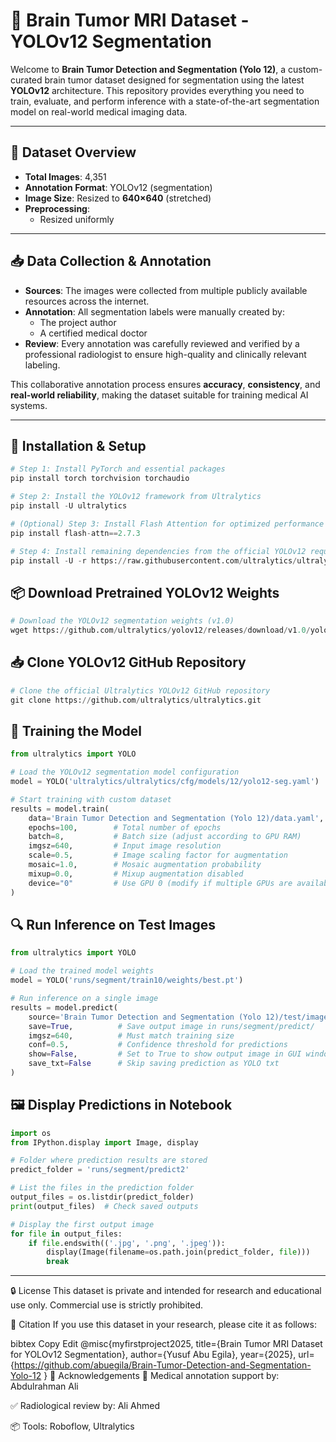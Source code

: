 # 🧠 Brain Tumor MRI Dataset - YOLOv12 Segmentation

Welcome to **Brain Tumor Detection and Segmentation (Yolo 12)**, a custom-curated brain tumor dataset designed for segmentation using the latest **YOLOv12** architecture. This repository provides everything you need to train, evaluate, and perform inference with a state-of-the-art segmentation model on real-world medical imaging data.

---

## 📂 Dataset Overview

- **Total Images**: 4,351  
- **Annotation Format**: YOLOv12 (segmentation)  
- **Image Size**: Resized to **640×640** (stretched)  
- **Preprocessing**:
  - Resized uniformly  
---

## 📥 Data Collection & Annotation

- **Sources**: The images were collected from multiple publicly available resources across the internet.
- **Annotation**: All segmentation labels were manually created by:
  - The project author
  - A certified medical doctor
- **Review**: Every annotation was carefully reviewed and verified by a professional radiologist to ensure high-quality and clinically relevant labeling.

This collaborative annotation process ensures **accuracy**, **consistency**, and **real-world reliability**, making the dataset suitable for training medical AI systems.

---

## 🔧 Installation & Setup
```python
# Step 1: Install PyTorch and essential packages
pip install torch torchvision torchaudio

# Step 2: Install the YOLOv12 framework from Ultralytics
pip install -U ultralytics

# (Optional) Step 3: Install Flash Attention for optimized performance
pip install flash-attn==2.7.3

# Step 4: Install remaining dependencies from the official YOLOv12 requirements file
pip install -U -r https://raw.githubusercontent.com/ultralytics/ultralytics/master/requirements.txt
 ```
## 📦 Download Pretrained YOLOv12 Weights
```python
# Download the YOLOv12 segmentation weights (v1.0)
wget https://github.com/ultralytics/yolov12/releases/download/v1.0/yolov12s-seg.pt -O yolov12s-seg.pt
```

## 📥 Clone YOLOv12 GitHub Repository
```python
# Clone the official Ultralytics YOLOv12 GitHub repository
git clone https://github.com/ultralytics/ultralytics.git
```

## 🧠 Training the Model
```python
from ultralytics import YOLO

# Load the YOLOv12 segmentation model configuration
model = YOLO('ultralytics/ultralytics/cfg/models/12/yolo12-seg.yaml')

# Start training with custom dataset
results = model.train(
    data='Brain Tumor Detection and Segmentation (Yolo 12)/data.yaml',  # Path to data.yaml
    epochs=100,        # Total number of epochs
    batch=8,           # Batch size (adjust according to GPU RAM)
    imgsz=640,         # Input image resolution
    scale=0.5,         # Image scaling factor for augmentation
    mosaic=1.0,        # Mosaic augmentation probability
    mixup=0.0,         # Mixup augmentation disabled
    device="0"         # Use GPU 0 (modify if multiple GPUs are available)
)
```

## 🔍 Run Inference on Test Images
```python
from ultralytics import YOLO

# Load the trained model weights
model = YOLO('runs/segment/train10/weights/best.pt')

# Run inference on a single image
results = model.predict(
    source='Brain Tumor Detection and Segmentation (Yolo 12)/test/images/sample.jpg',  # Replace with your image path
    save=True,          # Save output image in runs/segment/predict/
    imgsz=640,          # Must match training size
    conf=0.5,           # Confidence threshold for predictions
    show=False,         # Set to True to show output image in GUI window
    save_txt=False      # Skip saving prediction as YOLO txt
)
```

## 🖼️ Display Predictions in Notebook
```python
import os
from IPython.display import Image, display

# Folder where prediction results are stored
predict_folder = 'runs/segment/predict2'

# List the files in the prediction folder
output_files = os.listdir(predict_folder)
print(output_files)  # Check saved outputs

# Display the first output image
for file in output_files:
    if file.endswith(('.jpg', '.png', '.jpeg')):
        display(Image(filename=os.path.join(predict_folder, file)))
        break
```

---

🔒 License
This dataset is private and intended for research and educational use only.
Commercial use is strictly prohibited.

🧾 Citation
If you use this dataset in your research, please cite it as follows:

bibtex
Copy
Edit
@misc{myfirstproject2025,
  title={Brain Tumor MRI Dataset for YOLOv12 Segmentation},
  author={Yusuf Abu Egila},
  year={2025},
  url={https://github.com/abuegila/Brain-Tumor-Detection-and-Segmentation-Yolo-12
}
🙌 Acknowledgements
🧠 Medical annotation support by: Abdulrahman Ali

✅ Radiological review by: Ali Ahmed

📦 Tools: Roboflow, Ultralytics
